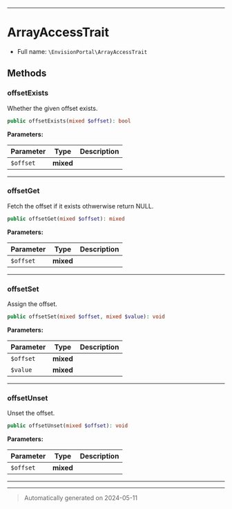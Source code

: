 ***

# ArrayAccessTrait





* Full name: `\EnvisionPortal\ArrayAccessTrait`




## Methods


### offsetExists

Whether the given offset exists.

```php
public offsetExists(mixed $offset): bool
```








**Parameters:**

| Parameter | Type | Description |
|-----------|------|-------------|
| `$offset` | **mixed** |  |





***

### offsetGet

Fetch the offset if it exists othwerwise return NULL.

```php
public offsetGet(mixed $offset): mixed
```








**Parameters:**

| Parameter | Type | Description |
|-----------|------|-------------|
| `$offset` | **mixed** |  |





***

### offsetSet

Assign the offset.

```php
public offsetSet(mixed $offset, mixed $value): void
```








**Parameters:**

| Parameter | Type | Description |
|-----------|------|-------------|
| `$offset` | **mixed** |  |
| `$value` | **mixed** |  |





***

### offsetUnset

Unset the offset.

```php
public offsetUnset(mixed $offset): void
```








**Parameters:**

| Parameter | Type | Description |
|-----------|------|-------------|
| `$offset` | **mixed** |  |





***

***
> Automatically generated on 2024-05-11

